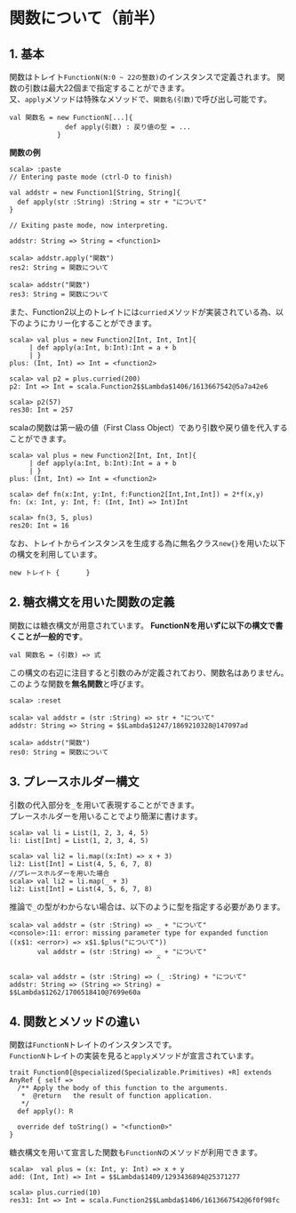 # 関数について（前半）

## 1. 基本

関数はトレイト``FunctionN(N:0 ~ 22の整数)``のインスタンスで定義されます。 
関数の引数は最大22個まで指定することができます。  
又、``apply``メソッドは特殊なメソッドで、``関数名(引数)``で呼び出し可能です。  

```
val 関数名 = new FunctionN[...]{
              def apply(引数) : 戻り値の型 = ...
            }

```

**関数の例**

```  
scala> :paste
// Entering paste mode (ctrl-D to finish)

val addstr = new Function1[String, String]{
  def apply(str :String) :String = str + "について"
}

// Exiting paste mode, now interpreting.

addstr: String => String = <function1>

scala> addstr.apply("関数")
res2: String = 関数について

scala> addstr("関数")
res3: String = 関数について
```

また、Function2以上のトレイトには``curried``メソッドが実装されている為、以下のようにカリー化することができます。  

```
scala> val plus = new Function2[Int, Int, Int]{
     | def apply(a:Int, b:Int):Int = a + b
     | }
plus: (Int, Int) => Int = <function2>

scala> val p2 = plus.curried(200)
p2: Int => Int = scala.Function2$$Lambda$1406/1613667542@5a7a42e6

scala> p2(57)
res30: Int = 257
```

scalaの関数は第一級の値（First Class Object）であり引数や戻り値を代入することができます。  

```
scala> val plus = new Function2[Int, Int, Int]{
     | def apply(a:Int, b:Int):Int = a + b
     | }
plus: (Int, Int) => Int = <function2>

scala> def fn(x:Int, y:Int, f:Function2[Int,Int,Int]) = 2*f(x,y)
fn: (x: Int, y: Int, f: (Int, Int) => Int)Int

scala> fn(3, 5, plus)
res20: Int = 16
```

なお、トレイトからインスタンスを生成する為に無名クラス`new{}`を用いた以下の構文を利用しています。

```
new トレイト {　　　　}
```

## 2. 糖衣構文を用いた関数の定義 

関数には糖衣構文が用意されています。 
**FunctionNを用いずに以下の構文で書くことが一般的です**。

```
val 関数名 = (引数) => 式
```  

この構文の右辺に注目すると引数のみが定義されており、関数名はありません。  
このような関数を**無名関数**と呼びます。  

``` 
scala> :reset

scala> val addstr = (str :String) => str + "について"
addstr: String => String = $$Lambda$1247/1869210328@147097ad

scala> addstr("関数")
res0: String = 関数について
```

## 3. プレースホルダー構文  
引数の代入部分を``_``を用いて表現することができます。  
プレースホルダーを用いることでより簡潔に書けます。  

```
scala> val li = List(1, 2, 3, 4, 5)
li: List[Int] = List(1, 2, 3, 4, 5)

scala> val li2 = li.map((x:Int) => x + 3)
li2: List[Int] = List(4, 5, 6, 7, 8)
//プレースホルダーを用いた場合
scala> val li2 = li.map(_ + 3)
li2: List[Int] = List(4, 5, 6, 7, 8)
```

推論で`_`の型がわからない場合は、以下のように型を指定する必要があります。

```
scala> val addstr = (str :String) => _ + "について"
<console>:11: error: missing parameter type for expanded function ((x$1: <error>) => x$1.$plus("について"))
       val addstr = (str :String) => _ + "について"
                                     ^

scala> val addstr = (str :String) => (_ :String) + "について"
addstr: String => (String => String) = $$Lambda$1262/1706518410@7699e60a
```


## 4. 関数とメソッドの違い  

関数は`FunctionN`トレイトのインスタンスです。  
`FunctionN`トレイトの実装を見ると`apply`メソッドが宣言されています。  

```
trait Function0[@specialized(Specializable.Primitives) +R] extends AnyRef { self =>
  /** Apply the body of this function to the arguments.
   *  @return   the result of function application.
   */
  def apply(): R

  override def toString() = "<function0>"
}
```

糖衣構文を用いて宣言した関数も`FunctionN`のメソッドが利用できます。 

```
scala>  val plus = (x: Int, y: Int) => x + y
add: (Int, Int) => Int = $$Lambda$1409/1293436894@25371277

scala> plus.curried(10)
res31: Int => Int = scala.Function2$$Lambda$1406/1613667542@6f0f98fc
```
